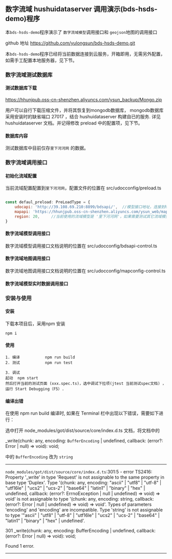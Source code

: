 


## 数字流域  hushuidataserver  调用演示(bds-hsds-demo)程序


本`bds-hsds-demo`程序演示了 `数字流域模型`调用接口和 `geojson`地图的调用接口


github 地址
     https://github.com/yulongsun/bds-hsds-demo.git 

本`bds-hsds-demo`程序已经将当前数据连接到云服务，开箱即用，无需另外配置，如需手工配置本地服务器，见下节。



### 数字流域测试数据库

#### 测试数据库下载


https://hhunjpub.oss-cn-shenzhen.aliyuncs.com/ysun_backup/Mongo.zip

用户可以自行下载压缩文件，并将其恢复到mongodb数据库， mongodb数据库采用安装时的缺省端口 27017 ，结合 hushuidataserver 构建自已的服务. 详见 hushuidataserver 文档。并记得修改 preload 中的配置项，见下节。

#### 数据库内容 

   测试数据库中目前仅存`里下河河网` 的数据。



### 数字流域调用接口

#### 初始化流域配置

当前流域配置配置到`里下河河网`，配置文件的位置在  src/udocconfig/preload.ts

```javascript

const defaul_preload: PreLoadType = {
    udocapi: 'http://39.108.69.210:8899/bdsapi/',  //模型接口地址，连接到hushuidataserver服务（已建在云上，如果用户需要连接自已的 hushuidataserver服务，修改这里）
    mapapi: 'https://hhunjpub.oss-cn-shenzhen.aliyuncs.com/ysun_web/mapconfig/',  //地图接口地址连接到mapconfig文件服务（已建在云上，如果用户需要连接自已的 mapconfig服务，修改这里）
    region: 20,     //当前使用的流域模型是 '里下河河网'，如果需要测试其它流域模型，修改这里，但数据库中必须存在该模型数据
}

```


#### 数字流域模型调用接口

数字流域模型调用接口文档说明的位置在  src/udocconfig/bdsapi-control.ts

#### 数字流域地图调用接口

数字流域地图调用接口文档说明的位置在  src/udocconfig/mapconfig-control.ts


#### 数字流域模型实时数据调用接口




 
### 安装与使用

#### 安装

下载本项目后，采用npm 安装  

    npm i

#### 使用

    1. 编译  			npm run build
    2. 测试  			npm run test    
    
    3. 调试
    起动	npm start
    然后打开当前的测试页面 (xxx.spec.ts)，选中调试下拉项(jtest 当前测试spec文档) ， 运行 Start Debugging（F5）.
    
    

#### 编译出错

在使用 npm run build 编译时, 如果在 Terminal 栏中出现以下错误，需要如下进行：

选中打开 node_modules/got/dist/source/core/index.d.ts 文档，将文档中的

_write(chunk: any, encoding: `BufferEncoding` | undefined, callback: (error?: Error | null) => void): void;

中的 `BufferEncoding` 改为 `string`


-----

`node_modules/got/dist/source/core/index.d.ts`:301:5 - error TS2416: Property '_write' in type 'Request' is not assignable to the same property in base type 'Duplex'.
  Type '(chunk: any, encoding: "ascii" | "utf8" | "utf-8" | "utf16le" | "ucs2" | "ucs-2" | "base64" | "latin1" | "binary" | "hex" | undefined, callback: (error?: ErrnoException | null | undefined) => void) => void' is not assignable to type '(chunk: any, encoding: string, callback: (error?: Error | null | undefined) => void) => void'.
    Types of parameters 'encoding' and 'encoding' are incompatible.
      Type 'string' is not assignable to type '"ascii" | "utf8" | "utf-8" | "utf16le" | "ucs2" | "ucs-2" | "base64" | "latin1" | "binary" | "hex" | undefined'.

301     _write(chunk: any, encoding: BufferEncoding | undefined, callback: (error?: Error | null) => void): void;    


Found 1 error.

------












